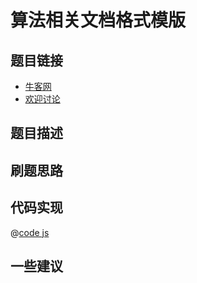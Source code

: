 # 算法相关文档格式模版


## 题目链接

- [牛客网]()
- [欢迎讨论]()

## 题目描述


## 刷题思路


## 代码实现

@[code js](@code/algorithm/剑指/其他相关/strToInt.js)

## 一些建议

